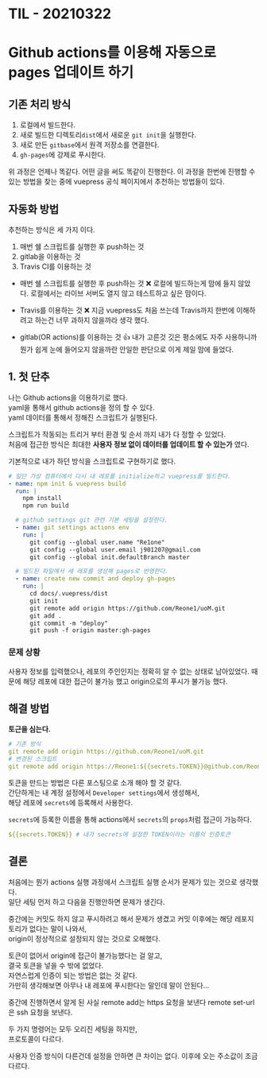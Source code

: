 # TIL - 20210322
# Github actions를 이용해 자동으로 pages 업데이트 하기
## 기존 처리 방식
1. 로컬에서 빌드한다.
2. 새로 빌드한 디렉토리`dist`에서 새로운 `git init`을 실행한다.
3. 새로 만든 `gitbase`에서 원격 저장소를 연결한다.
4. `gh-pages`에 강제로 푸시한다.

위 과정은 언제나 똑같다. 어떤 글을 써도 똑같이 진행한다. 이 과정을 한번에 진행할 수 있는 방법을 찾는 중에 vuepress 공식 페이지에서 추천하는 방법들이 있다.

## 자동화 방법
추천하는 방식은 세 가지 이다.
1. 매번 쉘 스크립트를 실행한 후 push하는 것
2. gitlab을 이용하는 것
3. Travis CI를 이용하는 것

- 매번 쉘 스크립트를 실행한 후 push하는 것 ❌
로컬에 빌드하는게 맘에 들지 않았다. 로컬에서는 라이브 서버도 열지 않고 테스트하고 싶은 맘이다.

- Travis를 이용하는 것 ❌
지금 vuepress도 처음 쓰는데 Travis까지 한번에 이해하려고 하는건 너무 과하지 않을까라 생각 했다.

- gitlab(OR actions)를 이용하는 것 👍  내가 고른것
깃은 평소에도 자주 사용하니까 뭔가 쉽게 눈에 들어오지 않을까란 안일한 판단으로 이게 제일 맘에 들었다.


## 1. 첫 단추

나는 Github actions을 이용하기로 했다.  
yaml을 통해서 github actions을 정의 할 수 있다.  
yaml 데이터를 통해서 정해진 스크립트가 실행된다.  

스크립트가 작동되는 트리거 부터 환경 및 순서 까지 내가 다 정할 수 있었다.  
처음에 접근한 방식은 최대한 **사용자 정보 없이 데이터를 업데이트 할 수 있는가** 였다.

기본적으로 내가 하던 방식을 스크립트로 구현하기로 했다.
```yml
# 일단 가상 컴퓨터에서 다시 내 레포를 initialize하고 vuepress를 빌드한다.
- name: npm init & vuepress build
  run: |
    npm install
    npm run build

  # github settings git 관련 기본 세팅을 설정한다.
  - name: git settings actions env
    run: |
      git config --global user.name "Re1one" 
      git config --global user.email j901207@gmail.com
      git config --global init.defaultBranch master

  # 빌드된 파일에서 새 레포를 생성해 pages로 반영한다.
  - name: create new commit and deploy gh-pages
    run: |
      cd docs/.vuepress/dist
      git init
      git remote add origin https://github.com/Reone1/uoM.git
      git add .
      git commit -m "deploy"
      git push -f origin master:gh-pages
```
### 문제 상황
사용자 정보를 입력했으나, 레포의 주인인지는 정확히 알 수 없는 상태로 남아있었다.
때문에 해당 레포에 대한 접근이 불가능 했고 origin으로의 푸시가 불가능 했다.

## 해결 방법
**토근을 심는다.**
```yml
# 기존 방식
git remote add origin https://github.com/Reone1/uoM.git
# 변경된 스크립트
git remote add origin https://Reone1:${{secrets.TOKEN}}@github.com/Reone1/uoM.git
```
토큰을 만드는 방법은 다른 포스팅으로 소개 해야 할 것 같다.  
간단하게는 내 계정 설정에서 `Developer settings`에서 생성해서,  
해당 레포에 `secrets`에 등록해서 사용한다.  

`secrets`에 등록한 이름을 통해 actions에서 `secrets`의 `props`처럼 접근이 가능하다.  

```yml
${{secrets.TOKEN}} # 내가 secrets에 설정한 TOKEN이라는 이름의 인증토큰
```

## 결론
처음에는 뭔가 actions 실행 과정에서 스크립트 실행 순서가 문제가 있는 것으로 생각했다.  
일단 세팅 먼저 하고 다음을 진행안하면 문제가 생긴다.  

중간에는 커밋도 하지 않고 푸시하려고 해서 문제가 생겼고
커밋 이후에는 해당 레포지토리가 없다는 말이 나와서,  
origin이 정상적으로 설정되지 않는 것으로 오해했다.

토큰이 없어서 origin에 접근이 불가능했다는 걸 알고,  
결국 토큰을 넣을 수 밖에 없었다.  
자연스럽게 인증이 되는 방법은 없는 것 같다.  
가만히 생각해보면 아무나 내 레포에 푸시한다는 말인데 말이 안된다...  

중간에 진행하면서 알게 된 사실
remote add는 https 요청을 보낸다
remote set-url은 ssh 요청을 보낸다.

두 가지 명령어는 모두 오리진 세팅을 하지만,  
프로토콜이 다르다.

사용자 인증 방식이 다른건데 설정을 안하면 큰 차이는 없다.
이후에 오는 주소값이 조금 다르다.
